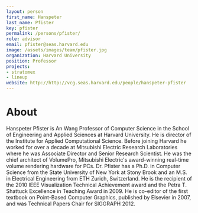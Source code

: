 ```yaml
---
layout: person
first_name: Hanspeter
last_name: Pfister
key: pfister
permalink: /persons/pfister/
role: advisor
email: pfister@seas.harvard.edu
image: /assets/images/team/pfister.jpg
organization: Harvard University
position: Professor
projects: 
- stratomex
- lineup
website: http://http://vcg.seas.harvard.edu/people/hanspeter-pfister
---
```


# About

Hanspeter Pfister is An Wang Professor of Computer Science in the School of Engineering and Applied Sciences at Harvard University. He is director of the Institute for Applied Computational Science. Before joining Harvard he worked for over a decade at Mitsubishi Electric Research Laboratories where he was Associate Director and Senior Research Scientist. He was the chief architect of VolumePro, Mitsubishi Electric's award-winning real-time volume rendering hardware for PCs. Dr. Pfister has a Ph.D. in Computer Science from the State University of New York at Stony Brook and an M.S. in Electrical Engineering from ETH Zurich, Switzerland. He is the recipient of the 2010 IEEE Visualization Technical Achievement award and the Petra T. Shattuck Excellence in Teaching Award in 2009. He is co-editor of the first textbook on Point-Based Computer Graphics, published by Elsevier in 2007, and was Technical Papers Chair for SIGGRAPH 2012.